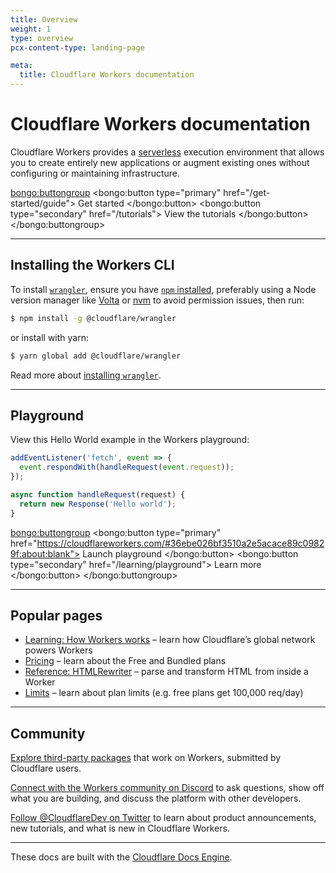 ```yaml
---
title: Overview
weight: 1
type: overview
pcx-content-type: landing-page

meta:
  title: Cloudflare Workers documentation
---
```


# Cloudflare Workers documentation

Cloudflare Workers provides a [serverless](https://www.cloudflare.com/learning/serverless/what-is-serverless/) execution environment that allows you to create entirely new applications or augment existing ones without configuring or maintaining infrastructure.

<bongo:buttongroup>
  <bongo:button type="primary" href="/get-started/guide">
    Get started
  </bongo:button>
  <bongo:button type="secondary" href="/tutorials">
    View the tutorials
  </bongo:button>
</bongo:buttongroup>

---

## Installing the Workers CLI

To install [`wrangler`](https://github.com/cloudflare/wrangler), ensure you have [`npm` installed](https://www.npmjs.com/get-npm), preferably using a Node version manager like [Volta](https://volta.sh/) or [nvm](https://github.com/nvm-sh/nvm) to avoid permission issues, then run:

```sh
$ npm install -g @cloudflare/wrangler
```

or install with yarn:

```sh
$ yarn global add @cloudflare/wrangler
```

Read more about [installing `wrangler`](/cli-wrangler/install-update).

---

## Playground

View this Hello World example in the Workers playground:

```js
addEventListener('fetch', event => {
  event.respondWith(handleRequest(event.request));
});

async function handleRequest(request) {
  return new Response('Hello world');
}
```

<bongo:buttongroup>
  <bongo:button type="primary" href="https://cloudflareworkers.com/#36ebe026bf3510a2e5acace89c09829f:about:blank">
    Launch playground
  </bongo:button>
  <bongo:button type="secondary" href="/learning/playground">
    Learn more
  </bongo:button>
</bongo:buttongroup>

---

## Popular pages

- [Learning: How Workers works](/learning/how-workers-works) – learn how Cloudflare’s global network powers Workers
- [Pricing](/platform/pricing) – learn about the Free and Bundled plans
- [Reference: HTMLRewriter](/runtime-apis/html-rewriter) – parse and transform HTML from inside a Worker
- [Limits](/platform/limits) – learn about plan limits (e.g. free plans get 100,000 req/day)

---

## Community

[Explore third-party packages](https://workers.cloudflare.com/works) that work on Workers, submitted by Cloudflare users.

[Connect with the Workers community on Discord](https://discord.gg/cloudflaredev) to ask questions, show off what you are building, and discuss the platform with other developers.

[Follow @CloudflareDev on Twitter](https://twitter.com/cloudflaredev) to learn about product announcements, new tutorials, and what is new in Cloudflare Workers.

---

These docs are built with the [Cloudflare Docs Engine](https://developers.cloudflare.com/docs-engine/).

